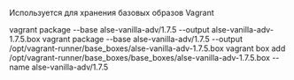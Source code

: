 Используется для хранения базовых образов Vagrant

vagrant package --base alse-vanilla-adv/1.7.5 --output alse-vanilla-adv-1.7.5.box
vagrant package --base alse-vanilla-adv/1.7.5 --output /opt/vagrant-runner/base_boxes/alse-vanilla-adv-1.7.5.box
vagrant box add /opt/vagrant-runner/base_boxes/base_boxes/alse-vanilla-adv-1.7.5.box --name alse-vanilla-adv/1.7.5
